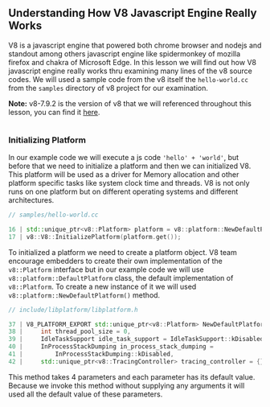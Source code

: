 ## Understanding How V8 Javascript Engine Really Works

V8 is a javascript engine that powered both chrome browser and nodejs and standout among others javascript engine like spidermonkey of mozilla firefox and chakra of Microsoft Edge. In this lesson we will find out how V8 javascript engine really works thru examining many lines of the v8 source codes. We will used a sample code from the v8 itself the `hello-world.cc` from the `samples` directory of v8 project for our examination.

**Note:** v8-7.9.2 is the version of v8 that we will referenced throughout this lesson, you can find it [here](here). 

```c++
```

### Initializing Platform

In our example code we will execute a js code `'hello' + 'world'`, but before that we need to initialize a platform and then we can initialized V8. This platform will be used as a driver for Memory allocation and other platform specific tasks like system clock time and threads. V8 is not only runs on one platform but on different operating systems and different architectures. 

```c++
// samples/hello-world.cc

16 | std::unique_ptr<v8::Platform> platform = v8::platform::NewDefaultPlatform();
17 | v8::V8::InitializePlatform(platform.get());
```

To initialized a platform we need to create a platform object. V8 team encourage embedders to create their own implementation of the `v8::Platform` interface but in our example code we will use `v8::platform::DefaultPlatform` class, the default implementation of `v8::Platform`. To create a new instance of it we will used `v8::platform::NewDefaultPlatform()` method.

```c++
// include/libplatform/libplatform.h

37 | V8_PLATFORM_EXPORT std::unique_ptr<v8::Platform> NewDefaultPlatform(
38 |     int thread_pool_size = 0,
39 |     IdleTaskSupport idle_task_support = IdleTaskSupport::kDisabled,
40 |     InProcessStackDumping in_process_stack_dumping =
41 |         InProcessStackDumping::kDisabled,
42 |     std::unique_ptr<v8::TracingController> tracing_controller = {});
```

This method takes 4 parameters and each parameter has its default value. Because we invoke this method without supplying any arguments it will used all the default value of these parameters. 
